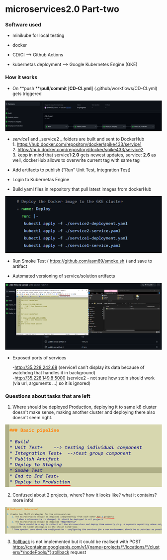 # microservices2.0 Part-two

### Software used

- minikube for local testing

- docker

- CD/CI --> Github Actions

- kubernetas deployment --> Google Kubernetes Engine (GKE) 

### How it works

- On **push **/**pull**/**commit**  [**CD-CI.yml**] (.github/workflows/CD-CI.yml) gets triggered 


![Alt text](/images/Screenshot_1.png?raw=true "Optional Title") 
 
  - _service1_ and _service2 _ folders are built and sent to DockerHub \
         1. https://hub.docker.com/repository/docker/spike433/service1 \
         2. https://hub.docker.com/repository/docker/spike433/service2 \
         3. kepp in mind that service1:**2.0** gets newest updates, service: **2.6** as well, dockerHub allows to overwrite current tag with same tag


- Add artifacts to publish  ("Run" Unit Test, Integration Test)  

- Login to Kubernetas Engine

- Build yaml files in repository that pull latest images from dockerHub  


![Alt text](/images/Screenshot_2.png?raw=true "Optional Title") 


- Run Smoke Test ( https://github.com/asm89/smoke.sh ) and save to artifact

- Automated versioning of service/solution artifacts

![Alt text](/images/Screenshot_3.png?raw=true "Optional Title")

- Exposed ports of services 
   
   -http://35.228.242.68      (service1 can't display its data because of watchdog that handles it in background)\
   -http://35.228.149.8:5000  (service2 - not sure how stdin should work (via url, arguments ...) so it is ignored)

### Questions about tasks that are left

1. Where should be deployed Production, deploying it to same k8 cluster doesn't make sense, making another cluster and deploying there also doesn't seem right.

![Alt text](/images/Screenshot_4.png?raw=true "Optional Title")

2. Confused about 2 projects, where? how it looks like? what it contains? more info!

![Alt text](/images/Screenshot_5.png?raw=true "Optional Title")

3. [Rollback](https://cloud.google.com/kubernetes-engine/docs/reference/rest/v1/projects.locations.clusters.nodePools/rollback )  is not implemented but it could be realised with POST https://container.googleapis.com/v1/{name=projects/*/locations/*/clusters/*/nodePools/*}:rollback request

   








